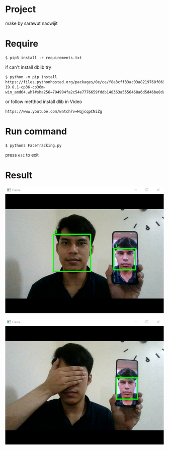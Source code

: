 # Project
make by sarawut nacwijit

# Require
```
$ pip3 install -r requirements.txt
```
if can't install dbilb try 
```
$ python -m pip install https://files.pythonhosted.org/packages/0e/ce/f8a3cff33ac03a8219768f0694c5d703c8e037e6aba2e865f9bae22ed63c/dlib-19.8.1-cp36-cp36m-win_amd64.whl#sha256=794994fa2c54e7776659fddb148363a5556468a6d5d46be8dad311722d54bfcf
```
or follow metthod install dlib in Video 
```
https://www.youtube.com/watch?v=HqjcqpCNiZg
```

# Run command
```
$ python3 FaceTracking.py
```
press `esc` to exit

# Result

![](https://github.com/aofserver/Project/blob/master/FaceTracking/etc/1.png)

![](https://github.com/aofserver/Project/blob/master/FaceTracking/etc/2.png)
